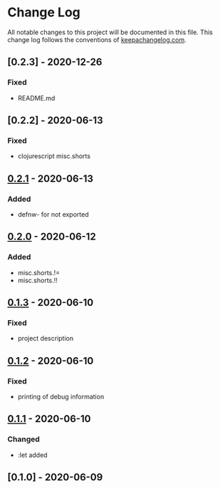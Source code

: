 # Change Log
All notable changes to this project will be documented in this file. This change log follows the conventions of [keepachangelog.com](http://keepachangelog.com/).

## [0.2.3] - 2020-12-26

### Fixed
- README.md

## [0.2.2] - 2020-06-13

### Fixed
- clojurescript misc.shorts


## [0.2.1] - 2020-06-13

### Added 
- defnw- for not exported

## [0.2.0] - 2020-06-12

### Added
-  misc.shorts.!=
-  misc.shorts.!!


## [0.1.3] - 2020-06-10

### Fixed
-  project description


## [0.1.2] - 2020-06-10

### Fixed
-  printing of debug information


## [0.1.1] - 2020-06-10

### Changed
-  :let added


## [0.1.0] - 2020-06-09


[Unreleased]: https://github.com/your-name/defnw/compare/0.2.2...HEAD
[0.2.1]: https://github.com/your-name/defnw/compare/0.2.1...0.2.1
[0.2.1]: https://github.com/your-name/defnw/compare/0.2.0...0.2.1
[0.2.0]: https://github.com/your-name/defnw/compare/0.1.3...0.2.0
[0.1.3]: https://github.com/your-name/defnw/compare/0.1.2...0.1.3
[0.1.2]: https://github.com/your-name/defnw/compare/0.1.1...0.1.2
[0.1.1]: https://github.com/your-name/defnw/compare/0.1.0...0.1.1
